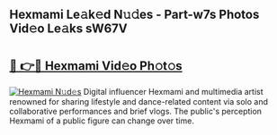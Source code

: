 ## Hexmami Le𝚊k𝚎d N𝚞𝚍es - Part-w7s Photos Vid𝚎o Le𝚊ks sW67V

# <h2><a href="http://fbfvf1j.evod.top/?m=Hexmami">🔗 👉🔴 Hexmami Vid𝚎o Ph𝚘t𝚘s</a></h2>

[![Hexmami N𝚞d𝚎s](https://i.imgur.com/8V9OHl7.gif)](http://fbfvf1j.evod.top/?m=Hexmami)
Digital influencer Hexmami and multimedia artist renowned for sharing lifestyle and dance-related content via solo and collaborative performances and brief vlogs. The public's perception Hexmami of a public figure can change over time. 

